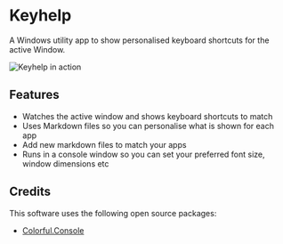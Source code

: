 ﻿# Keyhelp
A Windows utility app to show personalised keyboard shortcuts for the active Window.

![Keyhelp in action](https://media.giphy.com/media/e87mRJau5GD2iSrNx3/source.gif)

## Features

- Watches the active window and shows keyboard shortcuts to match
- Uses Markdown files so you can personalise what is shown for each app
- Add new markdown files to match your apps
- Runs in a console window so you can set your preferred font size, window dimensions etc


## Credits

This software uses the following open source packages:

- [Colorful.Console](https://github.com/tomakita/Colorful.Console)
